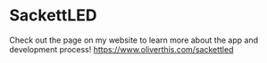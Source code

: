 # SackettLED
Check out the page on my website to learn more about the app and development process!
https://www.oliverthis.com/sackettled
